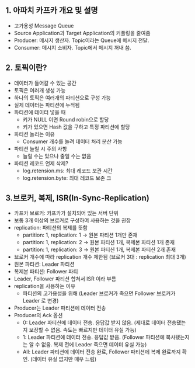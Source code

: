 ## 1. 아파치 카프카 개요 및 설명

- 고가용성 Message Queue
- Source Application과 Target Application의 커플링을 줄여줌
- Producer: 메시지 생산자. Topic이라는 Queue에 메시지 전달.
- Consumer: 메시지 소비자. Topic에서 메시지 꺼내 씀.


## 2. 토픽이란?

- 데이터가 들어갈 수 있는 공간
- 토픽은 여러개 생성 가능
- 하나의 토픽은 여러개의 파티션으로 구성 가능
- 실제 데이터는 파티션에 누적됨
- 파티션에 데이터 넣을 때
  - 키가 NULL 이면 Round robin으로 할당
  - 키가 있으면 Hash 값을 구하고 특정 파티션에 할당
- 파티션 늘리는 이유
  - Consumer 개수를 늘려 데이터 처리 분산 가능
- 파티션 늘릴 시 주의 사항
  - 늘릴 수는 있으나 줄일 수는 없음
- 파티션 레코드 언제 삭제?
  - log.retension.ms: 최대 레코드 보관 시간
  - log.retension.byte: 최대 레코드 보존 크


## 3.브로커, 복제, ISR(In-Sync-Replication)

- 카프카 브로커: 카프카가 설치되어 있는 서버 단위
- 보통 3개 이상의 브로커로 구성하여 사용하는 것을 권장
- replication: 파티션의 복제를 뜻함
  - partition: 1, replication: 1 -> 원본 파티션 1개만 존재
  - partition: 1, replication: 2 -> 원본 파티션 1개, 복제본 파티션 1개 존재
  - partition: 1, replication: 3 -> 원본 파티션 1개, 복제본 파티션 2개 존재
- 브로커 개수에 따라 replication 개수 제한됨 (브로커 3대 : replication 최대 3개)
- 원본 파티션: Leader 파티션
- 복제본 파티션: Follower 파티
- Leader, Follower 파티션 합쳐서 ISR 이라 부름
- replication을 사용하는 이유
  - 파티션의 고가용성을 위해 (Leader 브로커가 죽으면 Follower 브로커가 Leader 로 변경)
- Producer는 Leader 파티션에 데이터 전송
- Producer의 Ack 옵션
  - 0: Leader 파티션에 데이터 전송. 응답값 받지 않음. (제대로 데이터 전송됐는지 보장할 수 없음. 속도는 빠르지만 데이터 유실 가능)
  - 1: Leader 파티션에 데이터 전송. 응답값 받음. (Follower 파티션에 복사됐는지는 알 수 없음. 복제 전에 Leader 죽으면 데이터 유실 가능)
  - All: Leader 파티션에 데이터 전송 완료, Follower 파티션에 복제 완료까지 확인. (데이터 유실 없지만 매우 느림)
